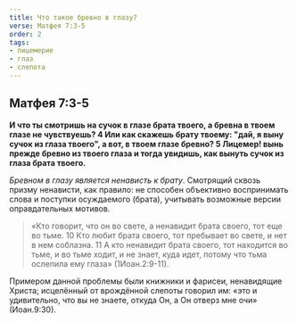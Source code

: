 ```yaml
---
title: Что такое бревно в глазу?
verse: Матфея 7:3-5 
order: 2
tags: 
- лицемерие
- глаз
- слепота
---
```


## Матфея 7:3-5

**И что ты смотришь на сучок в глазе брата твоего, а бревна в твоем глазе не чувствуешь? 4 Или как скажешь брату твоему: "дай, я выну сучок из глаза твоего", а вот, в твоем глазе бревно? 5 Лицемер! вынь прежде бревно из твоего глаза и тогда увидишь, как вынуть сучок из глаза брата твоего.** 

*Бревном в глазу является ненависть к брату*. Смотрящий сквозь призму ненависти, как правило: не способен объективно воспринимать слова и поступки осуждаемого (брата), учитывать возможные версии оправдательных мотивов. 

>«Кто говорит, что он во свете, а ненавидит брата своего, тот еще во тьме. 10 Кто любит брата своего, тот пребывает во свете, и нет в нем соблазна. 11 А кто ненавидит брата своего, тот находится во тьме, и во тьме ходит, и не знает, куда идет, потому что тьма ослепила ему глаза» (1Иоан.2:9-11). 

Примером данной проблемы были книжники и фарисеи, ненавидящие Христа; исцелённый от врождённой слепоты говорил им: «это и удивительно, что вы не знаете, откуда Он, а Он отверз мне очи» (Иоан.9:30). 